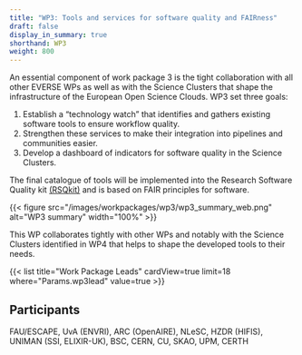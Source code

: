 ```yaml
---
title: "WP3: Tools and services for software quality and FAIRness"
draft: false
display_in_summary: true
shorthand: WP3
weight: 800
---
```


An essential component of work package 3 is the tight collaboration with all other EVERSE WPs as well as with the Science Clusters that shape the infrastructure of the European Open Science Clouds. WP3 set three goals:

1. Establish a “technology watch” that identifies and gathers existing software tools to ensure workflow quality.
2. Strengthen these services to make their integration into pipelines and communities easier.
3. Develop a dashboard of indicators for software quality in the Science Clusters.

The final catalogue of tools will be implemented into the Research Software Quality kit [(RSQkit)](/services/rsqkit/) and is based on FAIR principles for software.

{{< figure src="/images/workpackages/wp3/wp3_summary_web.png" alt="WP3 summary" width="100%" >}}

This WP collaborates tightly with other WPs and notably with the Science Clusters identified in WP4 that helps to shape the developed tools to their needs.

{{< list title="Work Package Leads" cardView=true limit=18 where="Params.wp3lead" value=true  >}}

## Participants

FAU/ESCAPE, UvA (ENVRI), ARC (OpenAIRE), NLeSC, HZDR (HIFIS), UNIMAN (SSI, ELIXIR-UK), BSC, CERN, CU, SKAO, UPM, CERTH
